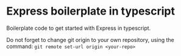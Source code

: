 # Express boilerplate in typescript

Boilerplate code to get started with Express in typescript.

Do not forget to change git origin to your own repository, using the command: `git remote set-url origin <your-repo>`
